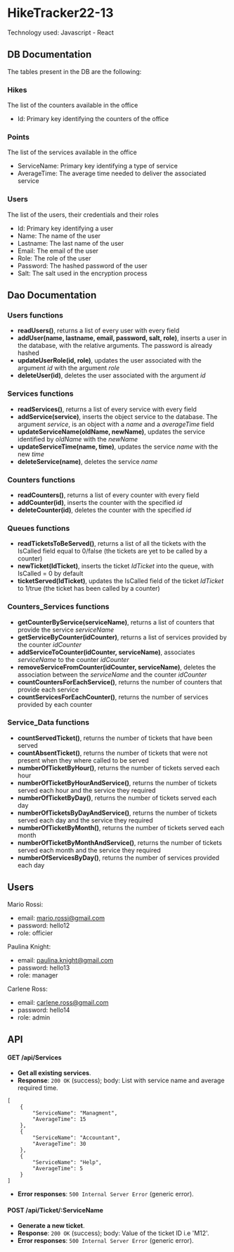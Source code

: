 # HikeTracker22-13

Technology used: Javascript - React

## DB Documentation 
The tables present in the DB are the following:

### Hikes
The list of the counters available in the office
- Id: Primary key identifying the counters of the office

### Points
The list of the services available in the office
- ServiceName: Primary key identifying a type of service
- AverageTime: The average time needed to deliver the associated service

### Users
The list of the users, their credentials and their roles
- Id: Primary key identifying a user
- Name: The name of the user
- Lastname: The last name of the user
- Email: The email of the user
- Role: The role of the user
- Password: The hashed password of the user
- Salt: The salt used in the encryption process

## Dao Documentation

### Users functions

- **readUsers()**, returns a list of every user with every field
- **addUser(name, lastname, email, password, salt, role)**, inserts a user in the database, with the relative arguments. The password is already hashed
- **updateUserRole(id, role)**, updates the user associated with the argument *id* with the argument *role*
- **deleteUser(id)**, deletes the user associated with the argument *id*

### Services functions

- **readServices()**, returns a list of every service with every field
- **addService(service)**, inserts the object service to the database. The argument *service*, is an object with a *name* and a *averageTime* field
- **updateServiceName(oldName, newName)**, updates the service identified by *oldName* with the *newName*
- **updateServiceTime(name, time)**, updates the service *name* with the new *time*
- **deleteService(name)**, deletes the service *name*

### Counters functions

- **readCounters()**, returns a list of every counter with every field
- **addCounter(id)**, inserts the counter with the specified *id*
- **deleteCounter(id)**, deletes the counter with the specified *id*

### Queues functions

- **readTicketsToBeServed()**, returns a list of all the tickets with the IsCalled field equal to 0/false (the tickets are yet to be called by a counter)
- **newTicket(IdTicket)**, inserts the ticket *IdTicket* into the queue, with IsCalled = 0 by default
- **ticketServed(IdTicket)**, updates the IsCalled field of the ticket *IdTicket* to 1/true (the ticket has been called by a counter)

### Counters_Services functions

- **getCounterByService(serviceName)**, returns a list of counters that provide the service *serviceName*
- **getServiceByCounter(idCounter)**, returns a list of services provided by the counter *idCounter*
- **addServiceToCounter(idCounter, serviceName)**, associates *serviceName* to the counter *idCounter*
- **removeServiceFromCounter(idCounter, serviceName)**, deletes the association between the *serviceName* and the counter *idCounter*
- **countCountersForEachService()**, returns the number of counters that provide each service
- **countServicesForEachCounter()**, returns the number of services provided by each counter

### Service_Data functions

- **countServedTicket()**, returns the number of tickets that have been served 
- **countAbsentTicket()**, returns the number of tickets that were not present when they where called to be served
- **numberOfTicketByHour()**, returns the number of tickets served each hour
- **numberOfTicketByHourAndService()**, returns the number of tickets served each hour and the service they required
- **numberOfTicketByDay()**, returns the number of tickets served each day
- **numberOfTicketsByDayAndService()**, returns the number of tickets served each day and the service they required
- **numberOfTicketByMonth()**, returns the number of tickets served each month
- **numberOfTicketByMonthAndService()**, returns the number of tickets served each month and the service they required
- **numberOfServicesByDay()**, returns the number of services provided each day

## Users

Mario Rossi:
- email: mario.rossi@gmail.com
- password: hello12
- role: officier

Paulina Knight:
- email: paulina.knight@gmail.com
- password: hello13
- role: manager

Carlene Ross:
- email: carlene.ross@gmail.com
- password: hello14
- role: admin 

## API

#### GET /api/Services

- **Get all existing services**.
- **Response**: `200 OK` (success); body: List with service name and average required time.

```
[
	{
		"ServiceName": "Managment",
		"AverageTime": 15
	},
	{
		"ServiceName": "Accountant",
		"AverageTime": 30
	},
	{
		"ServiceName": "Help",
		"AverageTime": 5
	}
]
```

- **Error responses**: `500 Internal Server Error` (generic error).

#### POST /api/Ticket/:ServiceName

- **Generate a new ticket**.
- **Response**: `200 OK` (success); body: Value of the ticket ID i.e 'M12'.
- **Error responses**: `500 Internal Server Error` (generic error).
